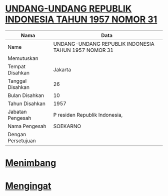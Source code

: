# [UNDANG-UNDANG REPUBLIK INDONESIA TAHUN 1957 NOMOR 31](http://example.org/legal/document/uu/1957/31)

| Nama | Data |
| ------ | ----- |
|Name|UNDANG-UNDANG REPUBLIK INDONESIA TAHUN 1957 NOMOR 31|
|Memutuskan||
|Tempat Disahkan|Jakarta|
|Tanggal Disahkan|26|
|Bulan Disahkan|10|
|Tahun Disahkan|1957|
|Jabatan Pengesah|P residen Republik Indonesia,|
|Nama Pengesah|SOEKARNO|
|Dengan Persetujuan||
# [Menimbang](http://example.org/legal/document/uu/1957/31/menimbang)

# [Mengingat](http://example.org/legal/document/uu/1957/31/mengingat)
